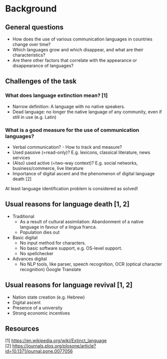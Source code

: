 # Background

## General questions

- How does the use of various communication languages in countries change over time? 
- Which languages grow and which disappear, and what are their characteristics? 
- Are there other factors that correlate with the appearance or disappearance of languages?

## Challenges of the task

### What does language extinction mean? [1]

- Narrow definition: A language with no native speakers.
- Dead language: no longer the native language of any community, even if still in use (e.g. Latin)

### What is a good measure for the use of communication languages?

- Verbal communication? - How to track and measure?
- Used passive (=read-only)? E.g. lexicons, classical literature, news services
- (Also) used active (=two-way context)? E.g. social networks, business/commerce, live literature 
- Importance of digital ascent and the phenomenon of digital language death [2]

At least language identification problem is considered as solved!

## Usual reasons for language death [1, 2]

- Traditional
  - As a result of cultural assimilation: Abandonment of a native language in favour of a lingua franca.
  - Population dies out
- Basic digital
  - No input method for characters.
  - No basic software support, e.g. OS-level support.
  - No spellchecker
- Advances digital
  - No NLP tools, like parser, speech recognition, OCR (optical character recognition) Google Translate

## Usual reasons for language revival [1, 2]

- Nation state creation (e.g. Hebrew)
- Digital ascent
- Presence of a university
- Strong economic incentives

## Resources

[1] https://en.wikipedia.org/wiki/Extinct_language  
[2] https://journals.plos.org/plosone/article?id=10.1371/journal.pone.0077056

